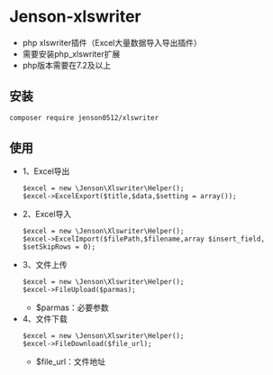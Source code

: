# Jenson-xlswriter
* php xlswriter插件（Excel大量数据导入导出插件）
* 需要安装php_xlswriter扩展
* php版本需要在7.2及以上

## 安装  
```bash
composer require jenson0512/xlswriter
```
## 使用
* 1、Excel导出
    ```
    $excel = new \Jenson\Xlswriter\Helper();
    $excel->ExcelExport($title,$data,$setting = array());
    ```
* 2、Excel导入
    ```
    $excel = new \Jenson\Xlswriter\Helper();
    $excel->ExcelImport($filePath,$filename,array $insert_field, $setSkipRows = 0);
    ```
* 3、文件上传
    ```
    $excel = new \Jenson\Xlswriter\Helper();
    $excel->FileUpload($parmas);
    ```
  * $parmas：必要参数
* 4、文件下载
    ```
    $excel = new \Jenson\Xlswriter\Helper();
    $excel->FileDownload($file_url);
    ```
  * $file_url：文件地址
